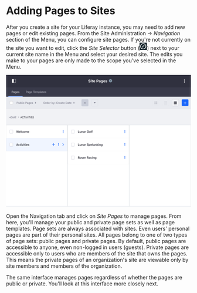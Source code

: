 # Adding Pages to Sites [](id=creating-and-managing-pages)

After you create a site for your Liferay instance, you may need to add new 
pages or edit existing pages. From the Site Administration &rarr;
*Navigation* section of the Menu, you can configure site pages. If you're not
currently on the site you want to edit, click the *Site Selector* button
(![Compass](../../../../images/icon-compass.png)) next to your current site name
in the Menu and select your desired site. The edits you make to your pages are
only made to the scope you've selected in the Menu.

![Figure 1: The Sites Pages page allows you to edit your site pages as a whole.](../../../../images/managing-site-pages.png)

Open the Navigation tab and click on *Site Pages* to manage pages. From here, 
you'll manage your public and private page sets as well as page templates. 
Page sets are always associated with sites. Even users' personal pages are part 
of their personal sites. All pages belong to one of two types of page sets: 
public pages and private pages. By default, public pages are accessible to 
anyone, even non-logged in users (guests). Private pages are accessible only to
users who are members of the site that owns the pages. This means the private
pages of an organization's site are viewable only by site members and members of
the organization. 

The same interface manages pages regardless of whether the pages are public or
private. You'll look at this interface more closely next. 
